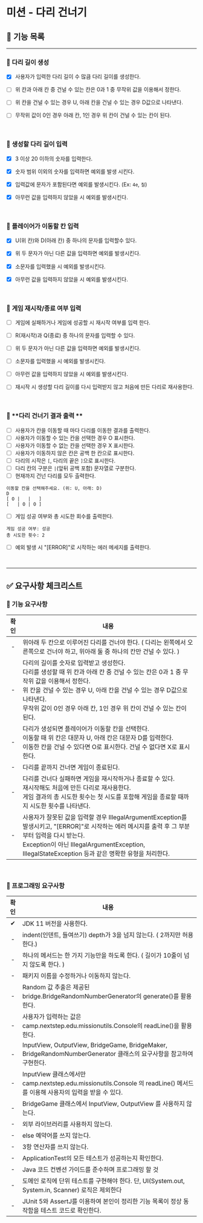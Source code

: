 # 미션 - 다리 건너기

## 📃 **기능 목록**

----
### 🔲 **다리 길이 생성**
- [x] 사용자가 입력한 다리 길이 수 많큼 다리 길이를 생성한다.
- [ ] 위 칸과 아래 칸 중 건널 수 있는 칸은 0과 1 중 무작위 값을 이용해서 정한다.
- [ ] 위 칸을 건널 수 있는 경우 U, 아래 칸을 건널 수 있는 경우 D값으로 나타낸다.
- [ ] 무작위 값이 0인 경우 아래 칸, 1인 경우 위 칸이 건널 수 있는 칸이 된다.

  <br>

### 🔲 **생성할 다리 길이 입력**
- [x] 3 이상 20 이하의 숫자를 입력한다.
- [x] 숫자 범위 이외의 숫자를 입력하면 예외를 발생 시킨다.
- [x] 입력값에 문자가 포함된다면 예외를 발생시킨다. (Ex: `4e`, `칠`)
- [x] 아무런 값을 입력하지 않았을 시 예외를 발생시킨다.

  <br>

### 🔲 **플레이어가 이동할 칸 입력**
- [x] U(위 칸)와 D(아래 칸) 중 하나의 문자를 입력할수 있다.
- [x] 위 두 문자가 아닌 다른 값을 입력하면 예외를 발생시킨다.
- [x] 소문자를 입력했을 시 예외를 발생시킨다.
- [x] 아무런 값을 입력하지 않았을 시 예외를 발생시킨다.

  <br>

### 🔲 **게임 재시작/종료 여부 입력**
- [ ] 게임에 실패하거나 게임에 성공할 시 재시작 여부를 입력 한다.
- [ ] R(재시작)과 Q(종료) 중 하나의 문자를 입력할 수 있다.
- [ ] 위 두 문자가 아닌 다른 값을 입력하면 예외를 발생시킨다.
- [ ] 소문자를 입력했을 시 예외를 발생시킨다.
- [ ] 아무런 값을 입력하지 않았을 시 예외를 발생시킨다.
- [ ] 재시작 시 생성할 다리 길이를 다시 입력받지 않고 처음에 만든 다리로 재사용한다.

  <br>

### 🔲 **다리 건너기 결과 출력 **
- [ ] 사용자가 칸을 이동할 때 마다 다리를 이동한 결과를 출력한다.
- [ ] 사용자가 이동할 수 있는 칸을 선택한 경우 O 표시한다.
- [ ] 사용자가 이동할 수 없는 칸을 선택한 경우 X 표시한다.
- [ ] 사용자가 이동하지 않은 칸은 공백 한 칸으로 표시한다.
- [ ] 다리의 시작은 `[`, 다리의 끝은 `]`으로 표시한다.
- [ ] 다리 칸의 구분은 `|`(앞뒤 공백 포함) 문자열로 구분한다.
- [ ] 현재까지 건넌 다리를 모두 출력한다.
````
이동할 칸을 선택해주세요. (위: U, 아래: D)
D
[ O |   |   ]
[   | O | O ]
````
- [ ] 게임 성공 여부와 총 시도한 회수를 출력한다.
````
게임 성공 여부: 성공
총 시도한 횟수: 2
````
- [ ] 예외 발생 시 "[ERROR]"로 시작하는 에러 메세지를 출력한다.

  <br>

----
## ✅ **요구사항 체크리스트**
### 🚀 기능 요구사항
| 확인  | 내용                                                                                                                                                                                      |
|:---:|-----------------------------------------------------------------------------------------------------------------------------------------------------------------------------------------|
|  -  | 위아래 두 칸으로 이루어진 다리를 건너야 한다. ( 다리는 왼쪽에서 오른쪽으로 건너야 하고, 위아래 둘 중 하나의 칸만 건널 수 있다. )                                                                                                           |
|  -  | 다리의 길이를 숫자로 입력받고 생성한다.<br>다리를 생성할 때 위 칸과 아래 칸 중 건널 수 있는 칸은 0과 1 중 무작위 값을 이용해서 정한다.<br>위 칸을 건널 수 있는 경우 U, 아래 칸을 건널 수 있는 경우 D값으로 나타낸다.<br>무작위 값이 0인 경우 아래 칸, 1인 경우 위 칸이 건널 수 있는 칸이 된다.    |
|  -  | 다리가 생성되면 플레이어가 이동할 칸을 선택한다.<br>이동할 때 위 칸은 대문자 U, 아래 칸은 대문자 D를 입력한다.<br>이동한 칸을 건널 수 있다면 O로 표시한다. 건널 수 없다면 X로 표시한다.                                                                                                                 |
|  -  | 다리를 끝까지 건너면 게임이 종료된다.                                                                                                                                                                   |
|  -  | 다리를 건너다 실패하면 게임을 재시작하거나 종료할 수 있다.<br>재시작해도 처음에 만든 다리로 재사용한다.<br>게임 결과의 총 시도한 횟수는 첫 시도를 포함해 게임을 종료할 때까지 시도한 횟수를 나타낸다.                                                                    |
|  -  | 사용자가 잘못된 값을 입력할 경우 IllegalArgumentException를 발생시키고, "[ERROR]"로 시작하는 에러 메시지를 출력 후 그 부분부터 입력을 다시 받는다.<br>Exception이 아닌 IllegalArgumentException, IllegalStateException 등과 같은 명확한 유형을 처리한다. |

<br>

### 🎯 프로그래밍 요구사항
| 확인  | 내용                                                                                                |
|:---:|---------------------------------------------------------------------------------------------------|
|  ✔  | JDK 11 버전을 사용한다.                                                                                  |
|  -  | indent(인덴트, 들여쓰기) depth가 3을 넘지 않는다. ( 2까지만 허용한다.)                                                 |
|  -  | 하나의 메서드는 한 가지 기능만을 하도록 한다. ( 길이가 10줄이 넘지 않도록 한다. )                                                |
|  -  | 패키지 이름을 수정하거나 이동하지 않는다.                                                                           |
|  -  | Random 값 추출은 제공된 bridge.BridgeRandomNumberGenerator의 generate()를 활용한다.                            |
|  -  | 사용자가 입력하는 값은 camp.nextstep.edu.missionutils.Console의 readLine()을 활용한다.                            |
|  -  | InputView, OutputView, BridgeGame, BridgeMaker, BridgeRandomNumberGenerator 클래스의 요구사항을 참고하여 구현한다. |
|  -  | InputView 클래스에서만 camp.nextstep.edu.missionutils.Console 의 readLine() 메서드를 이용해 사용자의 입력을 받을 수 있다.                                     |
|  -  | BridgeGame 클래스에서 InputView, OutputView 를 사용하지 않는다.                                                                          |
|  -  | 외부 라이브러리를 사용하지 않는다.                                                                               |
|  -  | else 예약어를 쓰지 않는다.                                                                                 |
|  -  | 3항 연산자를 쓰지 않는다.                                                                                   |
|  -  | ApplicationTest의 모든 테스트가 성공하는지 확인한다.                                                              |
|  -  | Java 코드 컨벤션 가이드를 준수하며 프로그래밍 할 것                                                                   |
|  -  | 도메인 로직에 단위 테스트를 구현해야 한다. 단, UI(System.out, System.in, Scanner) 로직은 제외한다                           |
|  -  | JUnit 5와 AssertJ를 이용하여 본인이 정리한 기능 목록이 정상 동작함을 테스트 코드로 확인한다.                                       |


